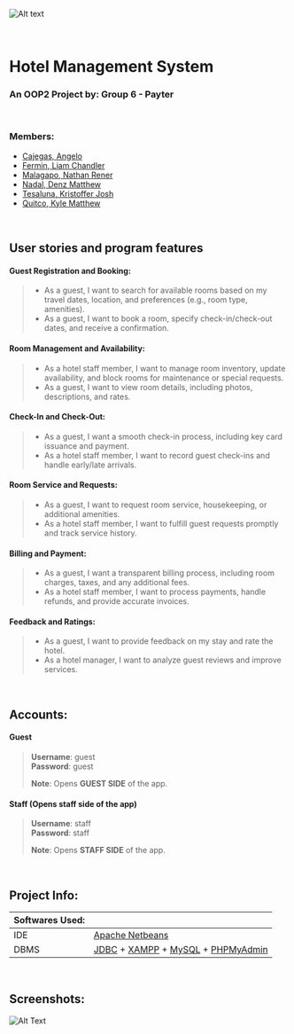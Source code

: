 ![Alt text](https://i.imgur.com/RONDHBo.png "Hotel Logo")

<br>

<h1 align="left">Hotel Management System</h1>
<h3 align="left">An OOP2 Project by: <b>Group 6 - Payter</b></h3>

<br>

<h3 align="left">Members:</h3>


 - [Cajegas, Angelo](https://github.com/acajegas62) <br>
 - [Fermin, Liam Chandler](https://github.com/LiamFermin) <br>
 - [Malagapo, Nathan Rener](https://github.com/sytrusz) <br>
 - [Nadal, Denz Matthew](https://github.com/Denznadal) <br>
 - [Tesaluna, Kristoffer Josh](https://github.com/opsnight) <br>
 - [Quitco, Kyle Matthew](https://github.com/kingkuys2123) <br>

<br>

## User stories and program features 
#### Guest Registration and Booking: 	
 > - As a guest, I want to search for available rooms based on my travel dates, location, and preferences (e.g., room type, amenities).
 > - As a guest, I want to book a room, specify check-in/check-out dates, and receive a confirmation.
#### Room Management and Availability: 	
 > - As a hotel staff member, I want to manage room inventory, update availability, and block rooms for maintenance or special requests.
 > - As a guest, I want to view room details, including photos, descriptions, and rates.
#### Check-In and Check-Out: 	
 > - As a guest, I want a smooth check-in process, including key card issuance and payment.
 > - As a hotel staff member, I want to record guest check-ins and handle early/late arrivals.
#### Room Service and Requests: 	
 > - As a guest, I want to request room service, housekeeping, or additional amenities.
 > - As a hotel staff member, I want to fulfill guest requests promptly and track service history.
#### Billing and Payment: 	
 > - As a guest, I want a transparent billing process, including room charges, taxes, and any additional fees.
 > - As a hotel staff member, I want to process payments, handle refunds, and provide accurate invoices.
#### Feedback and Ratings: 	
 > - As a guest, I want to provide feedback on my stay and rate the hotel.
 > - As a hotel manager, I want to analyze guest reviews and improve services.

<br> 

## Accounts:

#### Guest 
> **Username**: guest <br>
> **Password**: guest
>
> **Note**: Opens **GUEST SIDE** of the app.

#### Staff (Opens staff side of the app)
> **Username**: staff <br>
> **Password**: staff
>
> **Note**: Opens **STAFF SIDE** of the app.

<br>

## Project Info:

| Softwares Used: ||
| ------ | ------ |
| IDE | [Apache Netbeans](https://netbeans.apache.org/front/main/) |
| DBMS | [JDBC](https://docs.oracle.com/javase/8/docs/technotes/guides/jdbc/) + [XAMPP](https://www.apachefriends.org/) + [MySQL](https://www.mysql.com/) + [PHPMyAdmin](https://www.phpmyadmin.net/)|

<br>

## Screenshots:

![Alt Text](https://i.imgur.com/IChmNtw.png "Screenshots")
